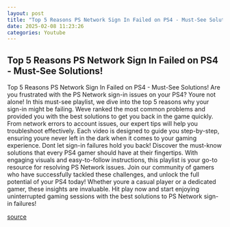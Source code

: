 ```yaml
---
layout: post
title: "Top 5 Reasons PS Network Sign In Failed on PS4 - Must-See Solutions!"
date: 2025-02-08 11:23:26
categories: Youtube
---
```


## Top 5 Reasons PS Network Sign In Failed on PS4 - Must-See Solutions!

Top 5 Reasons PS Network Sign In Failed on PS4 - Must-See Solutions!
Are you frustrated with the PS Network sign-in issues on your PS4? Youre not alone! In this must-see playlist, we dive into the top 5 reasons why your sign-in might be failing. Weve ranked the most common problems and provided you with the best solutions to get you back in the game quickly.
From network errors to account issues, our expert tips will help you troubleshoot effectively. Each video is designed to guide you step-by-step, ensuring youre never left in the dark when it comes to your gaming experience. 
Dont let sign-in failures hold you back! Discover the must-know solutions that every PS4 gamer should have at their fingertips. With engaging visuals and easy-to-follow instructions, this playlist is your go-to resource for resolving PS Network issues. 
Join our community of gamers who have successfully tackled these challenges, and unlock the full potential of your PS4 today! Whether youre a casual player or a dedicated gamer, these insights are invaluable. 
Hit play now and start enjoying uninterrupted gaming sessions with the best solutions to PS Network sign-in failures!

[source](https://www.youtube.com/playlist?list=PLcvMTWktND1xeCE929b2ZtCiRyNLDk0AQ)